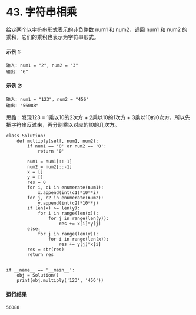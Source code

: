 # 43. 字符串相乘
给定两个以字符串形式表示的非负整数 num1 和 num2，返回 num1 和 num2 的乘积，它们的乘积也表示为字符串形式。

#### 示例 1:

    输入: num1 = "2", num2 = "3"
    输出: "6"
#### 示例 2:

    输入: num1 = "123", num2 = "456"
    输出: "56088"

思路：发现123 = 1乘以10的2次方 + 2乘以10的1次方 + 3乘以10的0次方，所以先把字符串反过来，再分别乘以对应的10的几次方。

    class Solution:
        def multiply(self, num1, num2):
            if num1 == '0' or num2 == '0':
                return '0'

            num1 = num1[::-1]
            num2 = num2[::-1]
            x = []
            y = []
            res = 0
            for i, c1 in enumerate(num1):
                x.append(int(c1)*10**i)
            for j, c2 in enumerate(num2):
                y.append(int(c2)*10**j)
            if len(x) >= len(y):
                for i in range(len(x)):
                    for j in range(len(y)):
                        res += x[i]*y[j]
            else:
                for j in range(len(y)):
                    for i in range(len(x)):
                        res += y[j]*x[i]
            res = str(res)
            return res


    if __name__ == '__main__':
        obj = Solution()
        print(obj.multiply('123', '456'))
        
#### 运行结果
    56088

